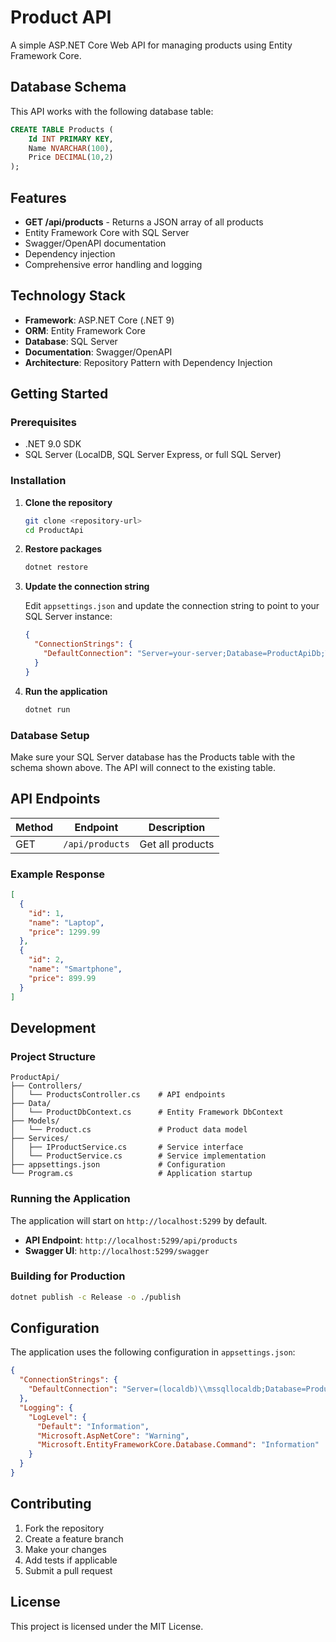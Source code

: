 # Product API

A simple ASP.NET Core Web API for managing products using Entity Framework Core.

## Database Schema

This API works with the following database table:

```sql
CREATE TABLE Products (
    Id INT PRIMARY KEY,
    Name NVARCHAR(100),
    Price DECIMAL(10,2)
);
```

## Features

- **GET /api/products** - Returns a JSON array of all products
- Entity Framework Core with SQL Server
- Swagger/OpenAPI documentation
- Dependency injection
- Comprehensive error handling and logging

## Technology Stack

- **Framework**: ASP.NET Core (.NET 9)
- **ORM**: Entity Framework Core
- **Database**: SQL Server
- **Documentation**: Swagger/OpenAPI
- **Architecture**: Repository Pattern with Dependency Injection

## Getting Started

### Prerequisites

- .NET 9.0 SDK
- SQL Server (LocalDB, SQL Server Express, or full SQL Server)

### Installation

1. **Clone the repository**
   ```bash
   git clone <repository-url>
   cd ProductApi
   ```

2. **Restore packages**
   ```bash
   dotnet restore
   ```

3. **Update the connection string**
   
   Edit `appsettings.json` and update the connection string to point to your SQL Server instance:
   ```json
   {
     "ConnectionStrings": {
       "DefaultConnection": "Server=your-server;Database=ProductApiDb;Trusted_Connection=true;MultipleActiveResultSets=true"
     }
   }
   ```

4. **Run the application**
   ```bash
   dotnet run
   ```

### Database Setup

Make sure your SQL Server database has the Products table with the schema shown above. The API will connect to the existing table.

## API Endpoints

| Method | Endpoint | Description |
|--------|----------|-------------|
| GET | `/api/products` | Get all products |

### Example Response

```json
[
  {
    "id": 1,
    "name": "Laptop",
    "price": 1299.99
  },
  {
    "id": 2,
    "name": "Smartphone", 
    "price": 899.99
  }
]
```

## Development

### Project Structure

```
ProductApi/
├── Controllers/
│   └── ProductsController.cs    # API endpoints
├── Data/
│   └── ProductDbContext.cs      # Entity Framework DbContext
├── Models/
│   └── Product.cs               # Product data model
├── Services/
│   ├── IProductService.cs       # Service interface
│   └── ProductService.cs        # Service implementation
├── appsettings.json             # Configuration
└── Program.cs                   # Application startup
```

### Running the Application

The application will start on `http://localhost:5299` by default.

- **API Endpoint**: `http://localhost:5299/api/products`
- **Swagger UI**: `http://localhost:5299/swagger`

### Building for Production

```bash
dotnet publish -c Release -o ./publish
```

## Configuration

The application uses the following configuration in `appsettings.json`:

```json
{
  "ConnectionStrings": {
    "DefaultConnection": "Server=(localdb)\\mssqllocaldb;Database=ProductApiDb;Trusted_Connection=true;MultipleActiveResultSets=true"
  },
  "Logging": {
    "LogLevel": {
      "Default": "Information",
      "Microsoft.AspNetCore": "Warning",
      "Microsoft.EntityFrameworkCore.Database.Command": "Information"
    }
  }
}
```

## Contributing

1. Fork the repository
2. Create a feature branch
3. Make your changes
4. Add tests if applicable
5. Submit a pull request

## License

This project is licensed under the MIT License.
